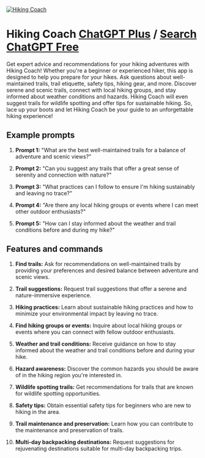 
[![Hiking Coach](https://files.oaiusercontent.com/file-Jr3cjWy4XP8z4B6uIttzR2we?se=2123-10-18T23%3A04%3A31Z&sp=r&sv=2021-08-06&sr=b&rscc=max-age%3D31536000%2C%20immutable&rscd=attachment%3B%20filename%3D1c586f40-e806-4e95-858e-d0cf448eeded.png&sig=9deVF%2B0qUV/XbuP9mDlCd3gKJwk2ep/S2jwrg1zXpEc%3D)](https://chat.openai.com/g/g-6qljgeOMb-hiking-coach)

# Hiking Coach [ChatGPT Plus](https://chat.openai.com/g/g-6qljgeOMb-hiking-coach) / [Search ChatGPT Free](https://gptcall.net/index.html#/?search=Hiking%20Coach)

Get expert advice and recommendations for your hiking adventures with Hiking Coach! Whether you're a beginner or experienced hiker, this app is designed to help you prepare for your hikes. Ask questions about well-maintained trails, trail etiquette, safety tips, hiking gear, and more. Discover serene and scenic trails, connect with local hiking groups, and stay informed about weather conditions and hazards. Hiking Coach will even suggest trails for wildlife spotting and offer tips for sustainable hiking. So, lace up your boots and let Hiking Coach be your guide to an unforgettable hiking experience!

## Example prompts

1. **Prompt 1:** "What are the best well-maintained trails for a balance of adventure and scenic views?"

2. **Prompt 2:** "Can you suggest any trails that offer a great sense of serenity and connection with nature?"

3. **Prompt 3:** "What practices can I follow to ensure I'm hiking sustainably and leaving no trace?"

4. **Prompt 4:** "Are there any local hiking groups or events where I can meet other outdoor enthusiasts?"

5. **Prompt 5:** "How can I stay informed about the weather and trail conditions before and during my hike?"

## Features and commands

1. **Find trails:** Ask for recommendations on well-maintained trails by providing your preferences and desired balance between adventure and scenic views.

2. **Trail suggestions:** Request trail suggestions that offer a serene and nature-immersive experience.

3. **Hiking practices:** Learn about sustainable hiking practices and how to minimize your environmental impact by leaving no trace.

4. **Find hiking groups or events:** Inquire about local hiking groups or events where you can connect with fellow outdoor enthusiasts.

5. **Weather and trail conditions:** Receive guidance on how to stay informed about the weather and trail conditions before and during your hike.

6. **Hazard awareness:** Discover the common hazards you should be aware of in the hiking region you're interested in.

7. **Wildlife spotting trails:** Get recommendations for trails that are known for wildlife spotting opportunities.

8. **Safety tips:** Obtain essential safety tips for beginners who are new to hiking in the area.

9. **Trail maintenance and preservation:** Learn how you can contribute to the maintenance and preservation of trails.

10. **Multi-day backpacking destinations:** Request suggestions for rejuvenating destinations suitable for multi-day backpacking trips.


